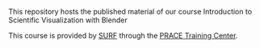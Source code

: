 This repository hosts the published material of our course 
Introduction to Scientific Visualization with Blender 

This course is provided by [SURF](https://www.surf.nl/) through the 
[PRACE Training Center](https://training.prace-ri.eu/). 

